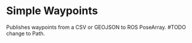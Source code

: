 # Simple Waypoints
Publishes waypoints from a CSV or GEOJSON to ROS PoseArray. #TODO change to Path.

